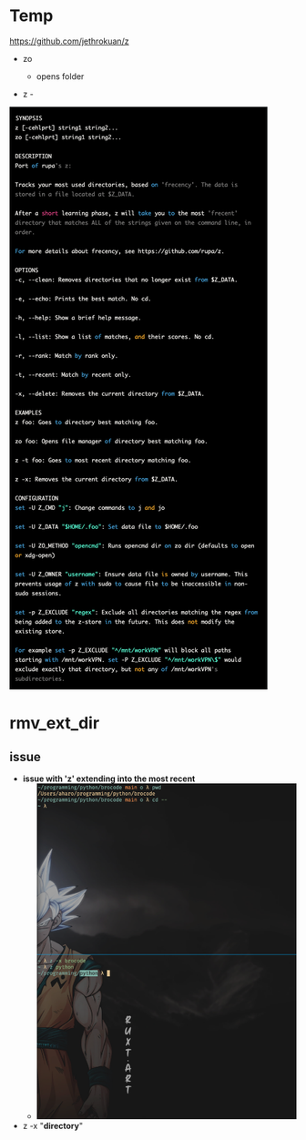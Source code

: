 

# Temp
https://github.com/jethrokuan/z


- zo 
	- opens folder


- z -

![](../z/aharo_18.png)









# rmv_ext_dir

## issue

- **issue with 'z' extending into the most recent** 
	- ![](../z/aharo_28.png)
- z -x "**directory**" 












































































































































































































































































































